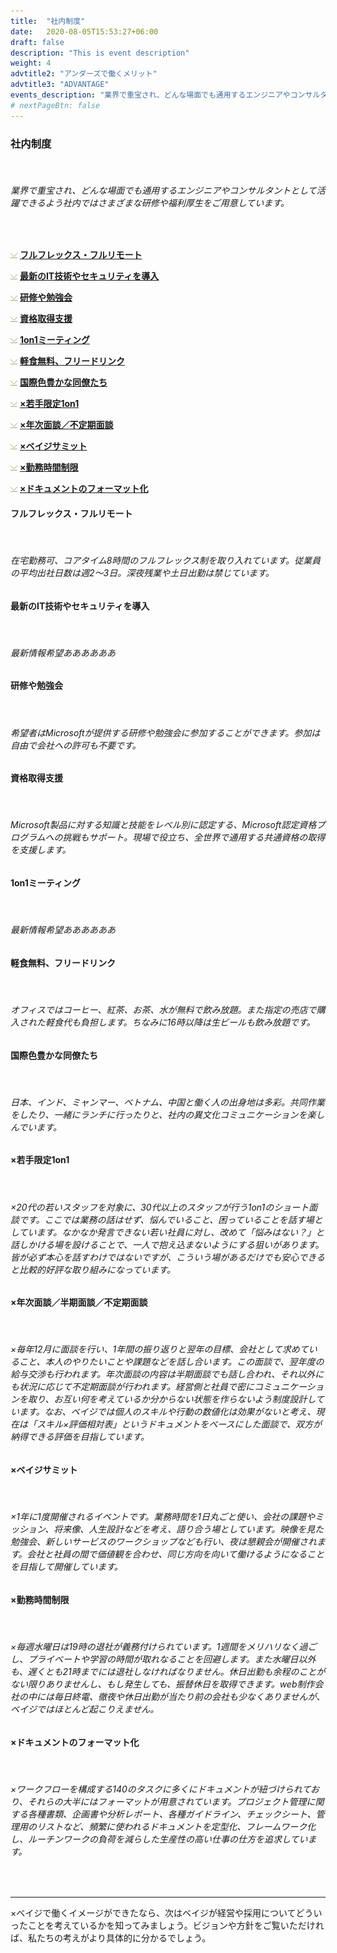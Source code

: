 ```yaml
---
title:  "社内制度"
date:   2020-08-05T15:53:27+06:00
draft: false
description: "This is event description"
weight: 4
advtitle2: "アンダーズで働くメリット"
advtitle3: "ADVANTAGE"
events_description: "業界で重宝され、どんな場面でも通用するエンジニアやコンサルタントとして活躍できるよう社内ではさまざまな研修や福利厚生をご用意しています。"
# nextPageBtn: false
---
```


### **社内制度**
&nbsp;
###### 業界で重宝され、どんな場面でも通用するエンジニアやコンサルタントとして活躍できるよう社内ではさまざまな研修や福利厚生をご用意しています。
&nbsp;

![Images not available](../../ico_arw_page_anchor.webp "Title") [**フルフレックス・フルリモート**](#フルフレックス・フルリモート)   

![Image not available](../../ico_arw_page_anchor.webp "Title")  [**最新のIT技術やセキュリティを導入**](#最新のIT技術やセキュリティを導入)   

![Image not available](../../ico_arw_page_anchor.webp "Title")  [**研修や勉強会**](#研修や勉強会)   

![Image not available](../../ico_arw_page_anchor.webp "Title")  [**資格取得支援**](#資格取得支援)   

![Image not available](../../ico_arw_page_anchor.webp "Title")  [**1on1ミーティング**](#1on1ミーティング)   

![Image not available](../../ico_arw_page_anchor.webp "Title")  [**軽食無料、フリードリンク**](#軽食無料、フリードリンク)   

![Image not available](../../ico_arw_page_anchor.webp "Title")  [**国際色豊かな同僚たち**](#国際色豊かな同僚たち)   

![Image not available](../../ico_arw_page_anchor.webp "Title")  [**×若手限定1on1**](#×若手限定1on1)   

![Image not available](../../ico_arw_page_anchor.webp "Title")  [**×年次面談／不定期面談**](#×年次面談半期面談不定期面談)   

![Image not available](../../ico_arw_page_anchor.webp "Title")  [**×ベイジサミット**](#×ベイジサミット)   

![Image not available](../../ico_arw_page_anchor.webp "Title")  [**×勤務時間制限**](#×勤務時間制限)   

![Image not available](../../ico_arw_page_anchor.webp "Title")  [**×ドキュメントのフォーマット化**](#×ドキュメントのフォーマット化)   

#### **フルフレックス・フルリモート**
&nbsp;
###### 在宅勤務可、コアタイム8時間のフルフレックス制を取り入れています。従業員の平均出社日数は週2～3日。深夜残業や土日出勤は禁じています。

#### **最新のIT技術やセキュリティを導入**
&nbsp;
###### 最新情報希望ああああああ

#### **研修や勉強会**
&nbsp;
###### 希望者はMicrosoftが提供する研修や勉強会に参加することができます。参加は自由で会社への許可も不要です。

#### **資格取得支援**
&nbsp;
###### Microsoft製品に対する知識と技能をレベル別に認定する、Microsoft認定資格プログラムへの挑戦もサポート。現場で役立ち、全世界で通用する共通資格の取得を支援します。

#### **1on1ミーティング**
&nbsp;
###### 最新情報希望ああああああ

#### **軽食無料、フリードリンク**
&nbsp;
###### オフィスではコーヒー、紅茶、お茶、水が無料で飲み放題。また指定の売店で購入された軽食代も負担します。ちなみに16時以降は生ビールも飲み放題です。

#### **国際色豊かな同僚たち**
&nbsp;
###### 日本、インド、ミャンマー、ベトナム、中国と働く人の出身地は多彩。共同作業をしたり、一緒にランチに行ったりと、社内の異文化コミュニケーションを楽しんでいます。

#### **×若手限定1on1**
&nbsp;
###### ×20代の若いスタッフを対象に、30代以上のスタッフが行う1on1のショート面談です。ここでは業務の話はせず、悩んでいること、困っていることを話す場としています。なかなか発言できない若い社員に対し、改めて「悩みはない？」と話しかける場を設けることで、一人で抱え込まないようにする狙いがあります。皆が必ず本心を話すわけではないですが、こういう場があるだけでも安心できると比較的好評な取り組みになっています。

#### **×年次面談／半期面談／不定期面談**
&nbsp;
###### ×毎年12月に面談を行い、1年間の振り返りと翌年の目標、会社として求めていること、本人のやりたいことや課題などを話し合います。この面談で、翌年度の給与交渉も行われます。年次面談の内容は半期面談でも話し合われ、それ以外にも状況に応じて不定期面談が行われます。経営側と社員で密にコミュニケーションを取り、お互い何を考えているか分からない状態を作らないよう制度設計しています。なお、ベイジでは個人のスキルや行動の数値化は効果がないと考え、現在は「スキル×評価相対表」というドキュメントをベースにした面談で、双方が納得できる評価を目指しています。

#### **×ベイジサミット**
&nbsp;
###### ×1年に1度開催されるイベントです。業務時間を1日丸ごと使い、会社の課題やミッション、将来像、人生設計などを考え、語り合う場としています。映像を見た勉強会、新しいサービスのワークショップなども行い、夜は懇親会が開催されます。会社と社員の間で価値観を合わせ、同じ方向を向いて働けるようになることを目指して開催しています。

#### **×勤務時間制限**
&nbsp;
###### ×毎週水曜日は19時の退社が義務付けられています。1週間をメリハリなく過ごし、プライベートや学習の時間が取れなることを回避します。また水曜日以外も、遅くとも21時までには退社しなければなりません。休日出勤も余程のことがない限りありませんし、もし発生しても、振替休日を取得できます。web制作会社の中には毎日終電、徹夜や休日出勤が当たり前の会社も少なくありませんが、ベイジではほとんど起こりえません。

#### **×ドキュメントのフォーマット化**
&nbsp;
###### ×ワークフローを構成する140のタスクに多くにドキュメントが紐づけられており、それらの大半にはフォーマットが用意されています。プロジェクト管理に関する各種書類、企画書や分析レポート、各種ガイドライン、チェックシート、管理用のリストなど、頻繁に使われるドキュメントを定型化、フレームワーク化し、ルーチンワークの負荷を減らした生産性の高い仕事の仕方を追求しています。
&nbsp;

---
×ベイジで働くイメージができたなら、次はベイジが経営や採用についてどういったことを考えているかを知ってみましょう。ビジョンや方針をご覧いただければ、私たちの考えがより具体的に分かるでしょう。

